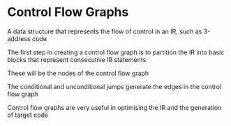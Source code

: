 # Control Flow Graphs

A data structure that represents the flow of control in an IR, such as 3-address code

The first step in creating a control flow graph is to partition the IR into basic blocks that represent consecutive IR statements

These will be the nodes of the control flow graph

The conditional and unconditional jumps generate the edges in the control flow graph

Control flow graphs are very useful in optimising the IR and the generation of target code